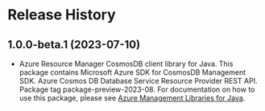# Release History

## 1.0.0-beta.1 (2023-07-10)

- Azure Resource Manager CosmosDB client library for Java. This package contains Microsoft Azure SDK for CosmosDB Management SDK. Azure Cosmos DB Database Service Resource Provider REST API. Package tag package-preview-2023-08. For documentation on how to use this package, please see [Azure Management Libraries for Java](https://aka.ms/azsdk/java/mgmt).
